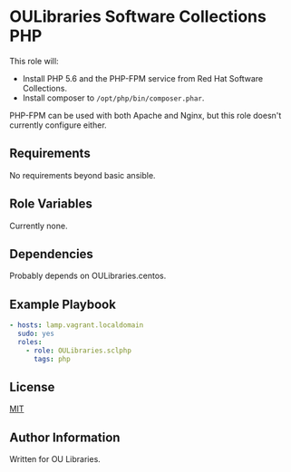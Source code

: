 OULibraries Software Collections PHP
=========

This role will:

* Install PHP 5.6 and the PHP-FPM service from Red Hat Software Collections.
* Install composer to `/opt/php/bin/composer.phar`.

PHP-FPM can be used with both Apache and Nginx, but this role doesn't
currently configure either.


Requirements
------------

No requirements beyond basic ansible. 

Role Variables
--------------

Currently none. 

Dependencies
------------

Probably depends on OULibraries.centos.

Example Playbook
----------------

```yaml
- hosts: lamp.vagrant.localdomain
  sudo: yes
  roles:
    - role: OULibraries.sclphp
      tags: php
```

License
-------

[MIT](https://github.com/OULibraries/ansible-role-sclphp/blob/master/LICENSE)

Author Information
------------------

Written for OU Libraries. 
